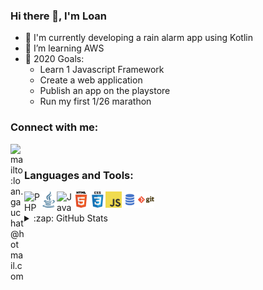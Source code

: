 ### Hi there 👋, I'm Loan


- 🔭 I'm currently developing a rain alarm app using Kotlin
- 🌱 I’m learning AWS 
- 🥅 2020 Goals: 
  - Learn 1 Javascript Framework 
  - Create a web application 
  - Publish an app on the playstore 
  - Run my first 1/26 marathon

### Connect with me:
[<img align="left" alt="mailto:loan.gauchat@hotmail.com" width="22px" src="https://raw.githubusercontent.com/FortAwesome/Font-Awesome/master/svgs/regular/envelope.svg" />][email]
<br />

### Languages and Tools:
<img align="left" alt="PHP" width="26px" src="https://raw.githubusercontent.com/simple-icons/simple-icons/develop/icons/php.svg"/>
<img align="left" alt="Java" width="26px" src="https://raw.githubusercontent.com/simple-icons/simple-icons/develop/icons/java.svg"/>
<img align="left" alt="Java" width="26px" src="https://raw.githubusercontent.com/simple-icons/simple-icons/develop/icons/csharp.svg"/>
<img align="left" alt="HTML5" width="26px" src="https://raw.githubusercontent.com/github/explore/80688e429a7d4ef2fca1e82350fe8e3517d3494d/topics/html/html.png" />
<img align="left" alt="CSS3" width="26px" src="https://raw.githubusercontent.com/github/explore/80688e429a7d4ef2fca1e82350fe8e3517d3494d/topics/css/css.png" />
<img align="left" alt="JavaScript" width="26px" src="https://raw.githubusercontent.com/github/explore/80688e429a7d4ef2fca1e82350fe8e3517d3494d/topics/javascript/javascript.png" />
<img align="left" alt="SQL" width="26px" src="https://raw.githubusercontent.com/github/explore/80688e429a7d4ef2fca1e82350fe8e3517d3494d/topics/sql/sql.png" />
<img align="left" alt="Git" width="26px" src="https://raw.githubusercontent.com/github/explore/80688e429a7d4ef2fca1e82350fe8e3517d3494d/topics/git/git.png" />
<br />
<br />
<details>
  <summary>:zap: GitHub Stats</summary>

  <img align="left" alt="LoanGauchat's GitHub Stats" src="https://github-readme-stats.codestackr.vercel.app/api?username=LoanGauchat&show_icons=true&hide_border=true" />

</details>

[email]: mailto:loan.gauchat@hotmail.com
